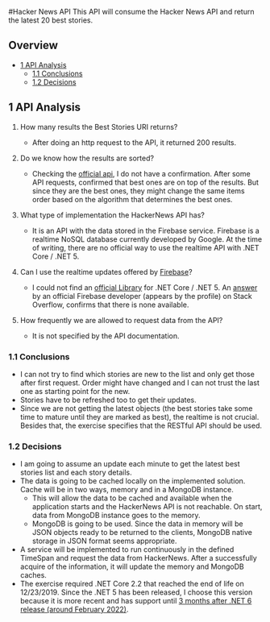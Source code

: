 ﻿#Hacker News API
This API will consume the Hacker News API and return the latest 20 best stories.

## Overview
- [1 API Analysis](#1-api-analysis)
    - [1.1 Conclusions](#11-conclusions)
    - [1.2 Decisions](#12-decisions)

## 1 API Analysis
1. How many results the Best Stories URI returns?
    - After doing an http request to the API, it returned 200 results.

2. Do we know how the results are sorted?
    - Checking the [official api][1], I do not have a confirmation. After some API requests, confirmed that best ones are on top of the results. But since they are the best ones, they might change the same items order based on the algorithm that determines the best ones.

3. What type of implementation the HackerNews API has?
    - It is an API with the data stored in the Firebase service. Firebase is a realtime NoSQL database currently developed by Google. At the time of writing, there are no official way to use the realtime API with .NET Core / .NET 5.

4. Can I use the realtime updates offered by [Firebase][2]?
    - I could not find an [official Library][3] for .NET Core / .NET 5. An [answer][4] by an official Firebase developer (appears by the profile) on Stack Overflow, confirms that there is none available.

5. How frequently we are allowed to request data from the API?
    - It is not specified by the API documentation.

### 1.1 Conclusions
- I can not try to find which stories are new to the list and only get those after first request. Order might have changed and I can not trust the last one as starting point for the new.
- Stories have to be refreshed too to get their updates.
- Since we are not getting the latest objects (the best stories take some time to mature until they are marked as best), the realtime is not crucial. Besides that, the exercise specifies that the RESTful API should be used.

### 1.2 Decisions
- I am going to assume an update each minute to get the latest best stories list and each story details.
- The data is going to be cached locally on the implemented solution. Cache will be in two ways, memory and in a MongoDB instance.
    - This will allow the data to be cached and available when the application starts and the HackerNews API is not reachable. On start, data from MongoDB instance goes to the memory.
    - MongoDB is going to be used. Since the data in memory will be JSON objects ready to be returned to the clients, MongoDB native storage in JSON format seems appropriate.
- A service will be implemented to run continuously in the defined TimeSpan and request the data from HackerNews. After a successfully acquire of the information, it will update the memory and MongoDB caches.
- The exercise required .NET Core 2.2 that reached the end of life on 12/23/2019. Since the .NET 5 has been released, I choose this version because it is more recent and has support until [3 months after .NET 6 release (around February 2022)][5].

[1]: https://github.com/HackerNews/API
[2]: https://firebase.google.com/docs/database
[3]: https://firebase.google.com/docs/libraries/
[4]: https://stackoverflow.com/a/10729948
[5]: https://dotnet.microsoft.com/platform/support/policy/dotnet-core
